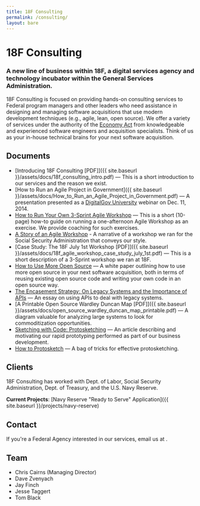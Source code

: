 ```yaml
---
title: 18F Consulting
permalink: /consulting/
layout: bare
---
```

# 18F Consulting

### A new line of business within 18F, a digital services agency and technology incubator within the General Services Administration.

18F Consulting is focused on providing hands-on consulting services to Federal program managers and other leaders who need assistance in designing and managing software acquisitions that use modern development techniques (e.g., agile, lean, open source). We offer a variety of services under the authority of the [Economy Act](https://www.acquisition.gov/?q=browse/far/17/5) from knowledgeable and experienced software engineers and acquisition specialists. Think of us as your in-house technical brains for your next software acquisition.

## Documents

- [Introducing 18F Consulting [PDF]]({{ site.baseurl }}/assets/docs/18f_consulting_intro.pdf) — This is a short introduction to our services and the reason we exist.
- [How to Run an Agile Project in Government]({{ site.baseurl }}/assets/docs/How_to_Run_an_Agile_Project_in_Government.pdf) — A presentation presented as a [DigitalGov University](http://www.digitalgov.gov/digitalgov-university/) webinar on Dec. 11, 2014.
- [How to Run Your Own 3-Sprint Agile Workshop](https://18f.gsa.gov/2014/10/21/how-to-run-your-own-3-sprint-agile-workshop/) — This is a short (10-page) how-to guide on running a one-afternoon Agile Workshop as an exercise. We provide coaching for such exercises.
- [A Story of an Agile Workshop](https://18f.gsa.gov/2015/02/11/a-story-of-an-agile-workshop/) - A narrative of a workshop we ran for the Social Security Administration that conveys our style.
- [Case Study: The 18F July 1st Workshop [PDF]]({{ site.baseurl }}/assets/docs/18f_agile_workshop_case_study_july_1st.pdf) — This is a short description of a 3-Sprint workshop we ran at 18F.
- [How to Use More Open Source](https://18f.gsa.gov/2014/11/26/how-to-use-more-open-source/) — A white paper outlining how to use more open source in your next software acquisition, both in terms of reusing existing open source code and writing your own code in an open source way.
- [The Encasement Strategy: On Legacy Systems and the Importance of APIs](https://18f.gsa.gov/2014/09/08/the-encasement-strategy-on-legacy-systems-and-the/) — An essay on using APIs to deal with legacy systems.
- [A Printable Open Source Wardley Duncan Map [PDF]]({{ site.baseurl }}/assets/docs/open_source_wardley_duncan_map_printable.pdf) — A diagram valuable for analyzing large systems to look for commoditization opportunities.
- [Sketching with Code: Protosketching](https://18f.gsa.gov/2015/01/06/protosketch/) — An article describing and motivating our rapid prototyping performed as part of our business development.
- [How to Protosketch](https://18f.gsa.gov/2015/03/13/how-to-protosketch/) — A bag of tricks for effective protosketching.

## Clients

18F Consulting has worked with Dept. of Labor, Social Security Administration, Dept. of Treasury, and the U.S. Navy Reserve.

**Current Projects**:
[Navy Reserve "Ready to Serve" Application]({{ site.baseurl }}/projects/navy-reserve)

## Contact

If you're a Federal Agency interested in our services, email us at <a id="email" href="" target="_top"></a>.

## Team

- Chris Cairns (Managing Director)
- Dave Zvenyach
- Jay Finch
- Jesse Taggert
- Tom Black

<!-- Obfuscate our email -->
<div>
  <script>
    var parts = ["18FC", "@", "gsa", ".gov"];
    var email = parts[0] + parts[1] + parts[2] + parts[3];
    document.getElementById("email").href = "mailto:" + email + "?Subject=Request%20For%20Client%20Services";
    document.getElementById("email").innerHTML = email;
  </script>
</div>
